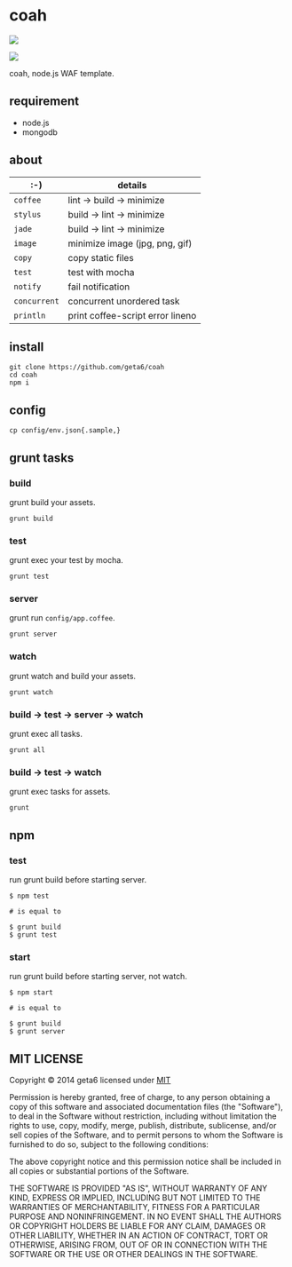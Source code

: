 # coah

![](https://raw2.github.com/geta6/coah/master/app/assets/img/coah.png)

![](https://travis-ci.org/geta6/coah.png)

coah, node.js WAF template.

## requirement

* node.js
* mongodb

## about

:-)          | details
-------------|-------------------------------
`coffee`     | lint -> build -> minimize
`stylus`     | build -> lint -> minimize
`jade`       | build -> lint -> minimize
`image`      | minimize image (jpg, png, gif)
`copy`       | copy static files
`test`       | test with mocha
`notify`     | fail notification
`concurrent` | concurrent unordered task
`println`    | print coffee-script error lineno


## install

    git clone https://github.com/geta6/coah
    cd coah
    npm i

## config

    cp config/env.json{.sample,}

## grunt tasks

### build

  grunt build your assets.

    grunt build

### test

  grunt exec your test by mocha.

    grunt test

### server

  grunt run `config/app.coffee`.

    grunt server

### watch

  grunt watch and build your assets.

    grunt watch

### build -> test -> server -> watch

  grunt exec all tasks.

    grunt all

### build -> test -> watch

  grunt exec tasks for assets.

    grunt


## npm

### test

  run grunt build before starting server.

    $ npm test

    # is equal to

    $ grunt build
    $ grunt test

### start

  run grunt build before starting server, not watch.

    $ npm start

    # is equal to

    $ grunt build
    $ grunt server


## MIT LICENSE

Copyright &copy; 2014 geta6 licensed under [MIT](http://opensource.org/licenses/MIT)

Permission is hereby granted, free of charge, to any person obtaining a copy of this software and associated documentation files (the "Software"), to deal in the Software without restriction, including without limitation the rights to use, copy, modify, merge, publish, distribute, sublicense, and/or sell copies of the Software, and to permit persons to whom the Software is furnished to do so, subject to the following conditions:

The above copyright notice and this permission notice shall be included in all copies or substantial portions of the Software.

THE SOFTWARE IS PROVIDED "AS IS", WITHOUT WARRANTY OF ANY KIND, EXPRESS OR IMPLIED, INCLUDING BUT NOT LIMITED TO THE WARRANTIES OF MERCHANTABILITY, FITNESS FOR A PARTICULAR PURPOSE AND NONINFRINGEMENT. IN NO EVENT SHALL THE AUTHORS OR COPYRIGHT HOLDERS BE LIABLE FOR ANY CLAIM, DAMAGES OR OTHER LIABILITY, WHETHER IN AN ACTION OF CONTRACT, TORT OR OTHERWISE, ARISING FROM, OUT OF OR IN CONNECTION WITH THE SOFTWARE OR THE USE OR OTHER DEALINGS IN THE SOFTWARE.
